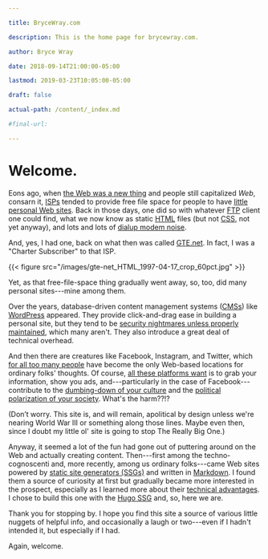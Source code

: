 ```yaml
---

title: BryceWray.com

description: This is the home page for brycewray.com.

author: Bryce Wray

date: 2018-09-14T21:00:00-05:00

lastmod: 2019-03-23T10:05:00-05:00

draft: false

actual-path: /content/_index.md

#final-url: 

---
```


# Welcome.

Eons ago, when [the Web was a new thing](http://info.cern.ch/hypertext/WWW/TheProject.html) and people still capitalized _Web_, consarn it, [ISPs](https://en.wikipedia.org/wiki/Internet_service_provider) tended to provide free file space for people to have [little personal Web sites](https://consumerist.com/2015/03/20/where-did-everyone-from-the-90s-go-when-we-all-got-facebook-and-quit-web-1-0/). Back in those days, one did so with whatever [FTP](https://en.wikipedia.org/wiki/File_Transfer_Protocol) client one could find, what we now know as static [HTML](https://www.w3schools.com/html/html_intro.asp) files (but not [CSS](https://www.w3schools.com/Css/), not yet anyway), and lots and lots of [dialup modem noise](https://en.wikipedia.org/wiki/File:Dial_up_modem_noises.ogg).

And, yes, I had one, back on what then was called [GTE.net](https://en.wikipedia.org/wiki/GTE). In fact, I was a "Charter Subscriber" to that ISP.

{{< figure src="/images/gte-net_HTML_1997-04-17_crop_60pct.jpg" >}}

Yet, as that free-file-space thing gradually went away, so, too, did many personal sites---mine among them.

Over the years, database-driven content management systems ([CMSs](https://en.wikipedia.org/wiki/Web_content_management_system)) like [WordPress](https://wordpress.org) appeared. They provide click-and-drag ease in building a personal site, but they tend to be [security nightmares unless properly maintained](https://ithemes.com/2017/01/16/wordpress-security-issues/), which many aren't. They also introduce a great deal of technical overhead.

And then there are creatures like Facebook, Instagram, and Twitter, which [for all too many people](https://ia.net/topics/take-the-power-back) have become the only Web-based locations for ordinary folks' thoughts. Of course, [all these platforms want](https://adammclane.com/2013/03/in-social-media-you-are-the-product/) is to grab your information, show you ads, and---particularly in the case of Facebook---contribute to the [dumbing-down of your culture](https://www.salon.com/2017/07/16/how-social-media-is-dumbing-down-our-communication/) and the [political polarization of your society](https://www.sciencedirect.com/science/article/pii/S0736585317305208). What's the harm??!?

(Don’t worry. This site is, and will remain, apolitical by design unless we're nearing World War III or something along those lines. Maybe even then, since I doubt my little ol' site is going to stop The Really Big One.)

Anyway, it seemed a lot of the fun had gone out of puttering around on the Web and actually creating content. Then---first among the techno-cognoscenti and, more recently, among us ordinary folks---came Web sites powered by [static site generators (SSGs)](https://www.staticgen.com) and written in [Markdown](https://daringfireball.net/projects/markdown/). I found them a source of curiosity at first but gradually became more interested in the prospect, especially as I learned more about their [technical advantages](https://www.makeuseof.com/tag/reasons-ditch-cms-static-site-generator/). I chose to build this one with the [Hugo SSG](https://gohugo.io) and, so, here we are.

Thank you for stopping by. I hope you find this site a source of various little nuggets of helpful info, and occasionally a laugh or two---even if I hadn't intended it, but especially if I had.

Again, welcome.